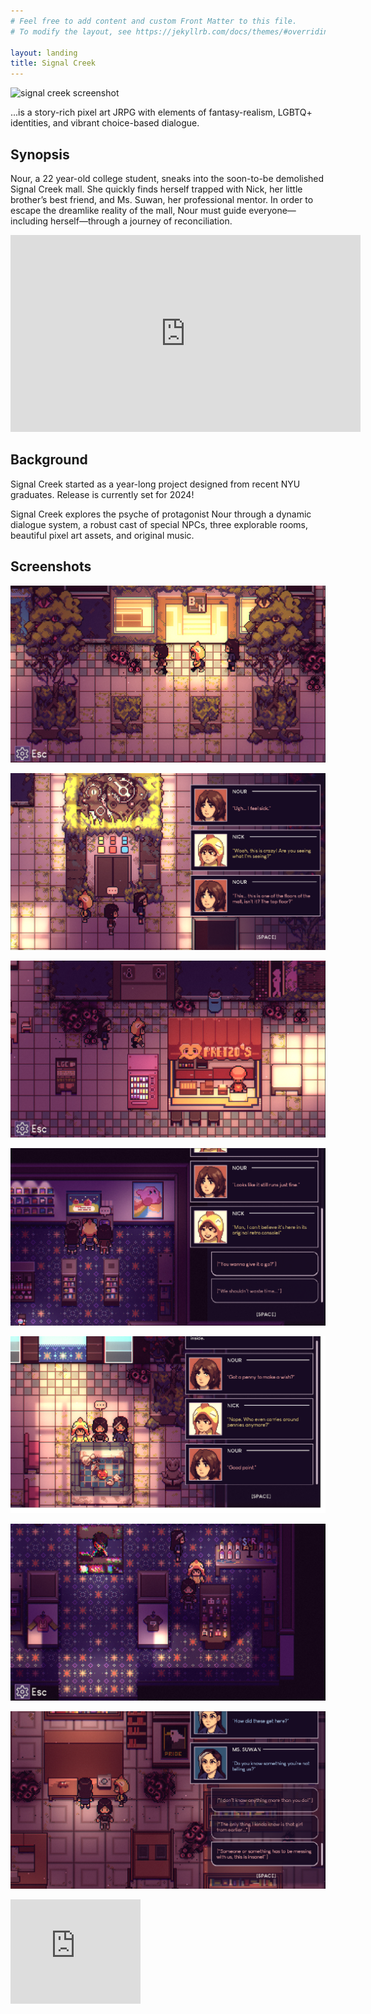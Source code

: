 ```yaml
---
# Feel free to add content and custom Front Matter to this file.
# To modify the layout, see https://jekyllrb.com/docs/themes/#overriding-theme-defaults

layout: landing
title: Signal Creek
---
```


![signal creek screenshot](images/signal_creek_banner.png)

...is a story-rich pixel art JRPG with elements of fantasy-realism, LGBTQ+ identities, and vibrant choice-based dialogue.

## Synopsis

Nour, a 22 year-old college student, sneaks into the soon-to-be demolished Signal Creek mall. She quickly finds herself trapped with Nick, her little brother’s best friend, and Ms. Suwan, her professional mentor. In order to escape the dreamlike reality of the mall, Nour must guide everyone—including herself—through a journey of reconciliation.

<iframe width="560" height="315" src="https://www.youtube.com/embed/1MBCDISOng8?si=t33ay7Z9cC2ds7tS" title="YouTube video player" frameborder="0" allow="accelerometer; autoplay; clipboard-write; encrypted-media; gyroscope; picture-in-picture; web-share" allowfullscreen></iframe>

## Background

Signal Creek started as a year-long project designed from recent NYU graduates. Release is currently set for 2024!

Signal Creek explores the psyche of protagonist Nour through a dynamic dialogue system, a robust cast of special NPCs, three explorable rooms, beautiful pixel art assets, and original music.

## Screenshots

![signal creek screenshot](images/game_screenshots/screenshot_8.png)

![signal creek screenshot](images/game_screenshots/screenshot_1.png)

![signal creek screenshot](images/game_screenshots/screenshot_5.png)

![signal creek screenshot](images/game_screenshots/screenshot_9.png)

![signal creek screenshot](images/game_screenshots/screenshot_2.png)

![signal creek screenshot](images/game_screenshots/screenshot_10.png)

![signal creek screenshot](images/game_screenshots/screenshot_3.png)

<iframe frameborder="0" src="https://itch.io/embed/2057184?bg_color=13141f&amp;fg_color=ffffff&amp;link_color=c8b8cd&amp;border_color=41424d" width="208" height="167"><a href="https://snacktimegames.itch.io/signal-creek">Signal Creek: The Floor of the Past (DEMO) by snacktimegames</a></iframe>